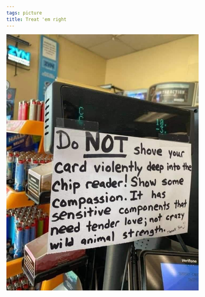 ```yaml
---
tags: picture
title: Treat 'em right
---
```


![shop](https://raw.githubusercontent.com/muneer78/muneer78.github.io/master/images/shop.jpeg)



